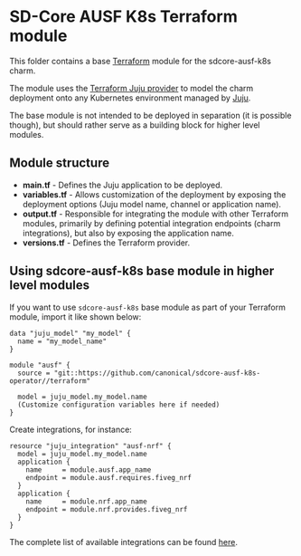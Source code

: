 # SD-Core AUSF K8s Terraform module

This folder contains a base [Terraform][Terraform] module for the sdcore-ausf-k8s charm.

The module uses the [Terraform Juju provider][Terraform Juju provider] to model the charm
deployment onto any Kubernetes environment managed by [Juju][Juju].

The base module is not intended to be deployed in separation (it is possible though), but should
rather serve as a building block for higher level modules.

## Module structure

- **main.tf** - Defines the Juju application to be deployed.
- **variables.tf** - Allows customization of the deployment by exposing the deployment options 
  (Juju model name, channel or application name).
- **output.tf** - Responsible for integrating the module with other Terraform modules, primarily
  by defining potential integration endpoints (charm integrations), but also by exposing
  the application name.
- **versions.tf** - Defines the Terraform provider.

## Using sdcore-ausf-k8s base module in higher level modules

If you want to use `sdcore-ausf-k8s` base module as part of your Terraform module, import it
like shown below:

```text
data "juju_model" "my_model" {
  name = "my_model_name"
}

module "ausf" {
  source = "git::https://github.com/canonical/sdcore-ausf-k8s-operator//terraform"
  
  model = juju_model.my_model.name
  (Customize configuration variables here if needed)
}
```

Create integrations, for instance:

```text
resource "juju_integration" "ausf-nrf" {
  model = juju_model.my_model.name
  application {
    name     = module.ausf.app_name
    endpoint = module.ausf.requires.fiveg_nrf
  }
  application {
    name     = module.nrf.app_name
    endpoint = module.nrf.provides.fiveg_nrf
  }
}
```

The complete list of available integrations can be found [here][ausf-integrations].

[Terraform]: https://www.terraform.io/
[Terraform Juju provider]: https://registry.terraform.io/providers/juju/juju/latest
[Juju]: https://juju.is
[ausf-integrations]: https://charmhub.io/sdcore-ausf-k8s/integrations
